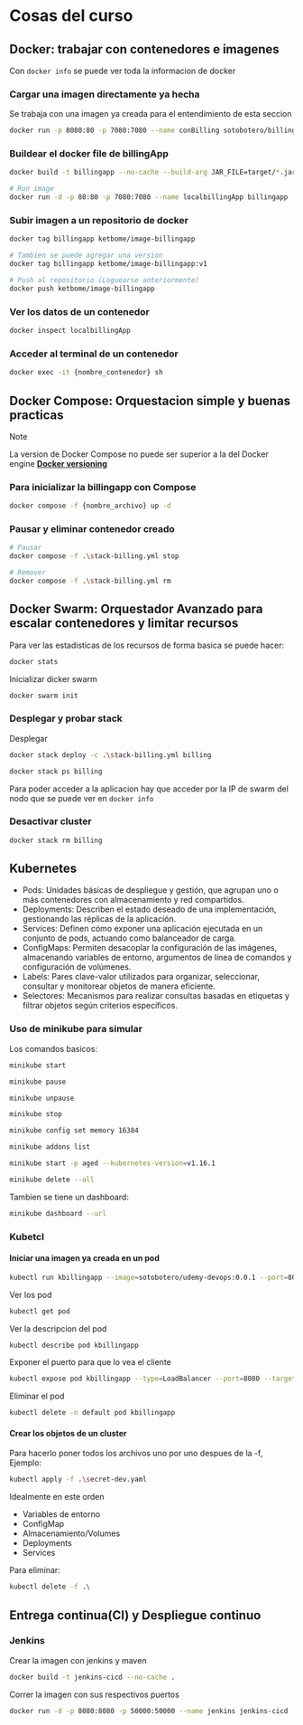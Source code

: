 # Cosas del curso

## Docker: trabajar con contenedores e imagenes

Con `docker info` se puede ver toda la informacion de docker

### Cargar una imagen directamente ya hecha

Se trabaja con una imagen ya creada para el entendimiento de esta seccion

```bash
docker run -p 8080:80 -p 7080:7080 --name conBilling sotobotero/billingapp
```

### Buildear el docker file de billingApp

```bash
docker build -t billingapp --no-cache --build-arg JAR_FILE=target/*.jar .

# Run image
docker run -d -p 80:80 -p 7080:7080 --name localbillingApp billingapp
```

### Subir imagen a un repositorio de docker

```bash
docker tag billingapp ketbome/image-billingapp

# Tambien se puede agregar una version
docker tag billingapp ketbome/image-billingapp:v1

# Push al repositorio (Loguearse anteriormente)
docker push ketbome/image-billingapp
```

### Ver los datos de un contenedor

```bash
docker inspect localbillingApp
```

### Acceder al terminal de un contenedor

```bash
docker exec -it {nombre_contenedor} sh
```

## Docker Compose: Orquestacion simple y buenas practicas

> [!NOTE]
> La version de Docker Compose no puede ser superior a la del Docker engine **[Docker versioning](https://docs.docker.com/compose/compose-file/compose-versioning/)**

### Para inicializar la billingapp con Compose

```bash
docker compose -f {nombre_archivo} up -d
```

### Pausar y eliminar contenedor creado

```bash
# Pausar
docker compose -f .\stack-billing.yml stop

# Remover
docker compose -f .\stack-billing.yml rm
```

## Docker Swarm: Orquestador Avanzado para escalar contenedores y limitar recursos

Para ver las estadisticas de los recursos de forma basica se puede hacer:

```bash
docker stats
```

Inicializar dicker swarm

```bash
docker swarm init
```

### Desplegar y probar stack

Desplegar

```bash
docker stack deploy -c .\stack-billing.yml billing

docker stack ps billing
```

Para poder acceder a la aplicacion hay que acceder por la IP de swarm del nodo que se puede ver en `docker info`

### Desactivar cluster

```bash
docker stack rm billing
```

## Kubernetes

- Pods: Unidades básicas de despliegue y gestión, que agrupan uno o más contenedores con almacenamiento y red compartidos.
- Deployments: Describen el estado deseado de una implementación, gestionando las réplicas de la aplicación.
- Services: Definen cómo exponer una aplicación ejecutada en un conjunto de pods, actuando como balanceador de carga.
- ConfigMaps: Permiten desacoplar la configuración de las imágenes, almacenando variables de entorno, argumentos de línea de comandos y configuración de volúmenes.
- Labels: Pares clave-valor utilizados para organizar, seleccionar, consultar y monitorear objetos de manera eficiente.
- Selectores: Mecanismos para realizar consultas basadas en etiquetas y filtrar objetos según criterios específicos.

### Uso de minikube para simular

Los comandos basicos:

```bash
minikube start

minikube pause

minikube unpause

minikube stop

minikube config set memory 16384

minikube addons list

minikube start -p aged --kubernetes-version=v1.16.1

minikube delete --all
```

Tambien se tiene un dashboard:

```bash
minikube dashboard --url
```

### Kubetcl

#### Iniciar una imagen ya creada en un pod

```bash
kubectl run kbillingapp --image=sotobotero/udemy-devops:0.0.1 --port=80 80
```

Ver los pod

```bash
kubectl get pod
```

Ver la descripcion del pod

```bash
kubectl describe pod kbillingapp
```

Exponer el puerto para que lo vea el cliente

```bash
kubectl expose pod kbillingapp --type=LoadBalancer --port=8080 --target-port=80
```

Eliminar el pod

```bash
kubectl delete -n default pod kbillingapp
```

#### Crear los objetos de un cluster

Para hacerlo poner todos los archivos uno por uno despues de la -f, Ejemplo:

```bash
kubectl apply -f .\secret-dev.yaml
```

Idealmente en este orden

- Variables de entorno
- ConfigMap
- Almacenamiento/Volumes
- Deployments
- Services

Para eliminar:

```bash
kubectl delete -f .\
```

## Entrega continua(CI) y Despliegue continuo

### Jenkins

Crear la imagen con jenkins y maven

```bash
docker build -t jenkins-cicd --no-cache .
```

Correr la imagen con sus respectivos puertos

```bash
docker run -d -p 8080:8080 -p 50000:50000 --name jenkins jenkins-cicd
```
